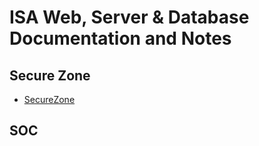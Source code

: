 # ISA Web, Server & Database Documentation and Notes

## Secure Zone

- [SecureZone](SecureZone/README.md)

## SOC
